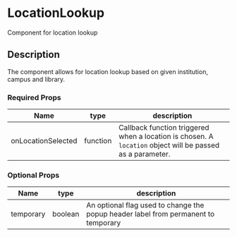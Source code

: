# LocationLookup
Component for location lookup

## Description
The component allows for location lookup based on given institution, campus and library.

### Required Props
Name | type | description
--- | --- | ---
onLocationSelected | function | Callback function triggered when a location is chosen. A `location` object will be passed as a parameter.

### Optional Props
Name | type | description
--- | --- | ---
temporary | boolean | An optional flag used to change the popup header label from permanent to temporary 
